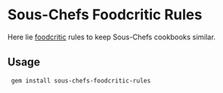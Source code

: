 # Sous-Chefs Foodcritic Rules

Here lie [foodcritic](http://foodcritic.io/) rules to keep Sous-Chefs cookbooks similar.

## Usage
```
 gem install sous-chefs-foodcritic-rules 
```

